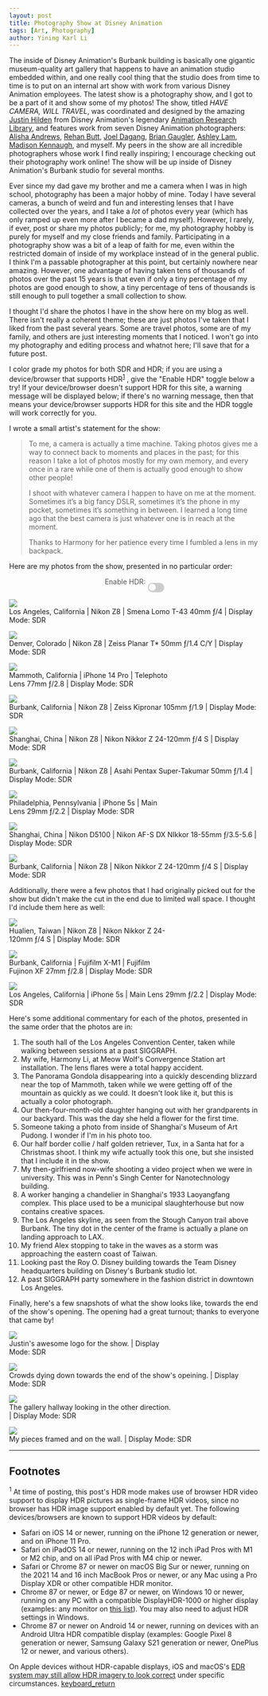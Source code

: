 ```yaml
---
layout: post
title: Photography Show at Disney Animation
tags: [Art, Photography]
author: Yining Karl Li
---
```


<div markdown="0">

<style type="text/css" rel="stylesheet">
/* The switch - the box around the slider */
.switch {
  position: relative;
  display: inline-block;
  width: 33px;
  height: 18.7px;
}

/* Hide default HTML checkbox */
.switch input {
  opacity: 0;
  width: 0;
  height: 0;
}

/* The slider */
.slider {
  position: absolute;
  cursor: pointer;
  top: 0;
  left: 0;
  right: 0;
  bottom: 0;
  background-color: #ccc;
  -webkit-transition: .4s;
  transition: .4s;
}

.slider:before {
  position: absolute;
  content: "";
  height: 14.3px;
  width: 14.3px;
  left: 2.2px;
  bottom: 2.2px;
  background-color: white;
  -webkit-transition: .4s;
  transition: .4s;
}

input:checked + .slider {
  background-color: #43b556;
}

input:focus + .slider {
  box-shadow: 0 0 1px #43b556;
}

input:checked + .slider:before {
  -webkit-transform: translateX(14.3px);
  -ms-transform: translateX(14.3px);
  transform: translateX(14.3px);
}

/* Rounded sliders */
.slider.round {
  border-radius:18.7px;
}

.slider.round:before {
  border-radius: 50%;
}

.hdr-unsupported-warning {
    color: #555555;
    padding-left: 15px;
    padding-right: 15px;
    text-align: center;
    display: block;
    width: 65%;
    margin: 5px auto;
}

.hdr-switch {
    color: #555555;
    padding-left: 15px;
    padding-right: 15px;
    text-align: center;
    display: block;
    margin: 5px auto;
}

</style>


<script type="text/javascript" src="/includes/js/jquery.min.js"></script>
<script type="text/javascript">
    function toggleHDR()
    {
        if ($('.hdr_toggle').is(":checked")) {  
            $(".hdr").show();
            $(".sdr").hide();
        } else {
            $(".hdr").hide();
            $(".sdr").show();
        }
    }

    function checkHDR()
    {
        if (window.matchMedia("(dynamic-range: high)").matches) {
            $(".hdr-unsupported-warning").hide();
        } else {
            $(".hdr-unsupported-warning").show();
        }
    }

    setInterval(function() {
        checkHDR();
    }, 2000);

    $(document).ready(function() {
        checkHDR();
    });
</script>

</div>
<div markdown="1">

The inside of Disney Animation's Burbank building is basically one gigantic museum-quality art gallery that happens to have an animation studio embedded within, and one really cool thing that the studio does from time to time is to put on an internal art show with work from various Disney Animation employees.
The latest show is a photography show, and I got to be a part of it and show some of my photos!
The show, titled _HAVE CAMERA, WILL TRAVEL_, was coordinated and designed by the amazing [Justin Hilden](https://www.justinhilden.com/) from Disney Animation's legendary [Animation Research Library](https://disneyanimation.com/team/arl-ink-paint/), and features work from seven Disney Animation photographers: [Alisha Andrews](https://www.instagram.com/lish_eye_photography/), [Rehan Butt](https://rehanbutt.com/photography), [Joel Dagang](https://www.instagram.com/joel.dagang/), [Brian Gaugler](https://www.instagram.com/photaugler), [Ashley Lam](https://www.ashleylam.com), [Madison Kennaugh](https://www.linkedin.com/in/madison-kennaugh), and myself.
My peers in the show are all incredible photographers whose work I find really inspiring; I encourage checking out their photography work online!
The show will be up inside of Disney Animation's Burbank studio for several months.

Ever since my dad gave my brother and me a camera when I was in high school, photography has been a major hobby of mine.
Today I have several cameras, a bunch of weird and fun and interesting lenses that I have collected over the years, and I take a _lot_ of photos every year (which has only ramped up even more after I became a dad myself).
However, I rarely, if ever, post or share my photos publicly; for me, my photography hobby is purely for myself and my close friends and family.
Participating in a photography show was a bit of a leap of faith for me, even within the restricted domain of inside of my workplace instead of in the general public.
I think I'm a passable photographer at this point, but certainly nowhere near amazing.
However, one advantage of having taken tens of thousands of photos over the past 15 years is that even if only a tiny percentage of my photos are good enough to show, a tiny percentage of tens of thousands is still enough to pull together a small collection to show.

I thought I'd share the photos I have in the show here on my blog as well.
There isn't really a coherent theme; these are just photos I've taken that I liked from the past several years.
Some are travel photos, some are of my family, and others are just interesting moments that I noticed.
I won't go into my photography and editing process and whatnot here; I'll save that for a future post.

I color grade my photos for both SDR and HDR; if you are using a device/browser that supports HDR<sup id="2025-05-11-photoshow-footnote-1-backlink">[1](#2025-05-11-photoshow-footnote-1)</sup> , give the "Enable HDR" toggle below a try!
If your device/browser doesn't support HDR for this site, a warning message will be displayed below; if there's no warning message, then that means your device/browser supports HDR for this site and the HDR toggle will work correctly for you.

I wrote a small artist's statement for the show:

> To me, a camera is actually a time machine. Taking photos gives me a way to connect back to moments and places in the past; for this reason I take a lot of photos mostly for my own memory, and every once in a rare while one of them is actually good enough to show other people!
>
> I shoot with whatever camera I happen to have on me at the moment. Sometimes it’s a big fancy DSLR, sometimes it’s the phone in my pocket, sometimes it’s something in between. I learned a long time ago that the best camera is just whatever one is in reach at the moment. 
>
> Thanks to Harmony for her patience every time I fumbled a lens in my backpack.

Here are my photos from the show, presented in no particular order:

<div class="hdr-unsupported-warning" style="display: none">
    <p>
    Warning: Your device/display/browser are not reporting HDR support for this website. Enabling HDR below may produce unexpected results; sticking with SDR (HDR not enabled) is recommended for your current device/display/browser.
    </p>
</div>

<p>
<div class='hdr-switch'>
    Enable HDR: <label class="switch">
    <input type="checkbox" class="hdr_toggle" name="hdr_toggle" value="1" onchange="toggleHDR()">
    <span class="slider round"></span> 
    </label>
</div>
</p>

<p>
<div class="sdr">
    <a href="{{site.url}}/content/images/2025/May/wdas-photoshow/wdas-photoshow-02.jpg"><img src="{{site.url}}/content/images/2025/May/wdas-photoshow/wdas-photoshow-02.jpg" /></a>
    <div class="figcaption">
        <span>
            Los Angeles, California | Nikon Z8 | Smena Lomo T-43 40mm ƒ/4 | Display Mode: SDR
        </span>
    </div>
</div>
<div class="hdr" style="display: none">
    <video autoplay muted loop playsinline>
        <source src="{{site.url}}/content/images/2025/May/wdas-photoshow/wdas-photoshow-02.mp4" type="video/mp4">
    </video>
    <div class="figcaption">
        <span>
            Los Angeles, California | Nikon Z8 | Smena Lomo T-43 40mm ƒ/4 | Display Mode: HDR
        </span>
    </div>
</div>
</p>

<p>
<div class="sdr">
    <a href="{{site.url}}/content/images/2025/May/wdas-photoshow/wdas-photoshow-01.jpg"><img src="{{site.url}}/content/images/2025/May/wdas-photoshow/wdas-photoshow-01.jpg" /></a>
    <div class="figcaption">
        <span>
            Denver, Colorado | Nikon Z8 | Zeiss Planar T* 50mm ƒ/1.4 C/Y | Display Mode: SDR
        </span>
    </div>
</div>
<div class="hdr" style="display: none">
    <video autoplay muted loop playsinline>
        <source src="{{site.url}}/content/images/2025/May/wdas-photoshow/wdas-photoshow-01.mp4" type="video/mp4">
    </video>
    <div class="figcaption">
        <span>
            Denver, Colorado | Nikon Z8 | Zeiss Planar T* 50mm ƒ/1.4 C/Y | Display Mode: HDR
        </span>
    </div>
</div>
</p>

<p>
<div class="sdr">
    <a href="{{site.url}}/content/images/2025/May/wdas-photoshow/wdas-photoshow-03.jpg"><img src="{{site.url}}/content/images/2025/May/wdas-photoshow/wdas-photoshow-03.jpg" style="max-width: 66%" /></a>
    <div class="figcaption" style="max-width: 66%">
        <span>
            Mammoth, California | iPhone 14 Pro | Telephoto Lens 77mm ƒ/2.8 | Display Mode: SDR
        </span>
    </div>
</div>
<div class="hdr" style="display: none">
    <video autoplay muted loop playsinline  style="max-width: 66%" >
        <source src="{{site.url}}/content/images/2025/May/wdas-photoshow/wdas-photoshow-03.mp4" type="video/mp4">
    </video>
    <div class="figcaption" style="max-width: 66%">
        <span>
            Mammoth, California | iPhone 14 Pro | Telephoto Lens 77mm ƒ/2.8 | Display Mode: HDR
        </span>
    </div>
</div>
</p>

<p>
<div class="sdr">
    <a href="{{site.url}}/content/images/2025/May/wdas-photoshow/wdas-photoshow-04.jpg"><img src="{{site.url}}/content/images/2025/May/wdas-photoshow/wdas-photoshow-04.jpg"/></a>
    <div class="figcaption">
        <span>
            Burbank, California | Nikon Z8 | Zeiss Kipronar 105mm ƒ/1.9 | Display Mode: SDR
        </span>
    </div>
</div>
<div class="hdr" style="display: none">
    <video autoplay muted loop playsinline>
        <source src="{{site.url}}/content/images/2025/May/wdas-photoshow/wdas-photoshow-04.mp4" type="video/mp4">
    </video>
    <div class="figcaption">
        <span>
            Burbank, California | Nikon Z8 | Zeiss Kipronar 105mm ƒ/1.9 | Display Mode: HDR
        </span>
    </div>
</div>
</p>

<p>
<div class="sdr">
    <a href="{{site.url}}/content/images/2025/May/wdas-photoshow/wdas-photoshow-05.jpg"><img src="{{site.url}}/content/images/2025/May/wdas-photoshow/wdas-photoshow-05.jpg"/></a>
    <div class="figcaption">
        <span>
            Shanghai, China | Nikon Z8 | Nikon Nikkor Z 24-120mm ƒ/4 S | Display Mode: SDR
        </span>
    </div>
</div>
<div class="hdr" style="display: none">
    <video autoplay muted loop playsinline>
        <source src="{{site.url}}/content/images/2025/May/wdas-photoshow/wdas-photoshow-05.mp4" type="video/mp4">
    </video>
    <div class="figcaption">
        <span>
            Shanghai, China | Nikon Z8 | Nikon Nikkor Z 24-120mm ƒ/4 S | Display Mode: HDR
        </span>
    </div>
</div>
</p>

<p>
<div class="sdr">
    <a href="{{site.url}}/content/images/2025/May/wdas-photoshow/wdas-photoshow-07.jpg"><img src="{{site.url}}/content/images/2025/May/wdas-photoshow/wdas-photoshow-07.jpg"/></a>
    <div class="figcaption">
        <span>
            Burbank, California | Nikon Z8 | Asahi Pentax Super-Takumar 50mm ƒ/1.4 | Display Mode: SDR
        </span>
    </div>
</div>
<div class="hdr" style="display: none">
    <video autoplay muted loop playsinline>
        <source src="{{site.url}}/content/images/2025/May/wdas-photoshow/wdas-photoshow-07.mp4" type="video/mp4">
    </video>
    <div class="figcaption">
        <span>
            Burbank, California | Nikon Z8 | Asahi Pentax Super-Takumar 50mm ƒ/1.4 | Display Mode: HDR
        </span>
    </div>
</div>
</p>

<p>
<div class="sdr">
    <a href="{{site.url}}/content/images/2025/May/wdas-photoshow/wdas-photoshow-08.jpg"><img src="{{site.url}}/content/images/2025/May/wdas-photoshow/wdas-photoshow-08.jpg" style="max-width: 66%" /></a>
    <div class="figcaption" style="max-width: 66%">
        <span>
            Philadelphia, Pennsylvania | iPhone 5s | Main Lens 29mm ƒ/2.2 | Display Mode: SDR
        </span>
    </div>
</div>
<div class="hdr" style="display: none">
    <video autoplay muted loop playsinline  style="max-width: 66%" >
        <source src="{{site.url}}/content/images/2025/May/wdas-photoshow/wdas-photoshow-08.mp4" type="video/mp4">
    </video>
    <div class="figcaption" style="max-width: 66%">
        <span>
            Philadelphia, Pennsylvania | iPhone 5s | Main Lens 29mm ƒ/2.2 | Display Mode: HDR
        </span>
    </div>
</div>
</p>

<p>
<div class="sdr">
    <a href="{{site.url}}/content/images/2025/May/wdas-photoshow/wdas-photoshow-06.jpg"><img src="{{site.url}}/content/images/2025/May/wdas-photoshow/wdas-photoshow-06.jpg"/></a>
    <div class="figcaption">
        <span>
            Shanghai, China | Nikon D5100 | Nikon AF-S DX NIkkor 18-55mm ƒ/3.5-5.6 | Display Mode: SDR
        </span>
    </div>
</div>
<div class="hdr" style="display: none">
    <video autoplay muted loop playsinline>
        <source src="{{site.url}}/content/images/2025/May/wdas-photoshow/wdas-photoshow-06.mp4" type="video/mp4">
    </video>
    <div class="figcaption">
        <span>
            Shanghai, China | Nikon D5100 | Nikon AF-S DX NIkkor 18-55mm ƒ/3.5-5.6 | Display Mode: HDR
        </span>
    </div>
</div>
</p>

<p>
<div class="sdr">
    <a href="{{site.url}}/content/images/2025/May/wdas-photoshow/wdas-photoshow-09.jpg"><img src="{{site.url}}/content/images/2025/May/wdas-photoshow/wdas-photoshow-09.jpg"/></a>
    <div class="figcaption">
        <span>
            Burbank, California | Nikon Z8 | Nikon Nikkor Z 24-120mm ƒ/4 S | Display Mode: SDR
        </span>
    </div>
</div>
<div class="hdr" style="display: none">
    <video autoplay muted loop playsinline>
        <source src="{{site.url}}/content/images/2025/May/wdas-photoshow/wdas-photoshow-09.mp4" type="video/mp4">
    </video>
    <div class="figcaption">
        <span>
            Burbank, California | Nikon Z8 | Nikon Nikkor Z 24-120mm ƒ/4 S | Display Mode: HDR
        </span>
    </div>
</div>
</p>

Additionally, there were a few photos that I had originally picked out for the show but didn't make the cut in the end due to limited wall space.
I thought I'd include them here as well:

<p>
<div class="sdr">
    <a href="{{site.url}}/content/images/2025/May/wdas-photoshow/wdas-photoshow-11.jpg"><img src="{{site.url}}/content/images/2025/May/wdas-photoshow/wdas-photoshow-11.jpg" style="max-width: 66%" /></a>
    <div class="figcaption" style="max-width: 66%">
        <span>
            Hualien, Taiwan | Nikon Z8 | Nikon Nikkor Z 24-120mm ƒ/4 S | Display Mode: SDR
        </span>
    </div>
</div>
<div class="hdr" style="display: none">
    <video autoplay muted loop playsinline  style="max-width: 66%" >
        <source src="{{site.url}}/content/images/2025/May/wdas-photoshow/wdas-photoshow-11.mp4" type="video/mp4">
    </video>
    <div class="figcaption" style="max-width: 66%">
        <span>
            Hualien, Taiwan | Nikon Z8 | Nikon Nikkor Z 24-120mm ƒ/4 S | Display Mode: HDR
        </span>
    </div>
</div>
</p>

<p>
<div class="sdr">
    <a href="{{site.url}}/content/images/2025/May/wdas-photoshow/wdas-photoshow-12.jpg"><img src="{{site.url}}/content/images/2025/May/wdas-photoshow/wdas-photoshow-12.jpg" style="max-width: 66%" /></a>
    <div class="figcaption" style="max-width: 66%">
        <span>
            Burbank, California | Fujifilm X-M1 | Fujifilm Fujinon XF 27mm ƒ/2.8 | Display Mode: SDR
        </span>
    </div>
</div>
<div class="hdr" style="display: none">
    <video autoplay muted loop playsinline  style="max-width: 66%" >
        <source src="{{site.url}}/content/images/2025/May/wdas-photoshow/wdas-photoshow-12.mp4" type="video/mp4">
    </video>
    <div class="figcaption" style="max-width: 66%">
        <span>
            Burbank, California | Fujifilm X-M1 | Fujifilm Fujinon XF 27mm ƒ/2.8 | Display Mode: HDR
        </span>
    </div>
</div>
</p>

<p>
<div class="sdr">
    <a href="{{site.url}}/content/images/2025/May/wdas-photoshow/wdas-photoshow-10.jpg"><img src="{{site.url}}/content/images/2025/May/wdas-photoshow/wdas-photoshow-10.jpg" /></a>
    <div class="figcaption" >
        <span>
            Los Angeles, California | iPhone 5s | Main Lens 29mm ƒ/2.2 | Display Mode: SDR
        </span>
    </div>
</div>
<div class="hdr" style="display: none">
    <video autoplay muted loop playsinline>
        <source src="{{site.url}}/content/images/2025/May/wdas-photoshow/wdas-photoshow-10.mp4" type="video/mp4">
    </video>
    <div class="figcaption">
        <span>
            Los Angeles, California | iPhone 5s | Main Lens 29mm ƒ/2.2 | Display Mode: HDR
        </span>
    </div>
</div>
</p>

Here's some additional commentary for each of the photos, presented in the same order that the photos are in:

1. The south hall of the Los Angeles Convention Center, taken while walking between sessions at a past SIGGRAPH.
2. My wife, Harmony Li, at Meow Wolf's Convergence Station art installation. The lens flares were a total happy accident.
3. The Panorama Gondola disappearing into a quickly descending blizzard near the top of Mammoth, taken while we were getting off of the mountain as quickly as we could. It doesn't look like it, but this is actually a color photograph.
4. Our then-four-month-old daughter hanging out with her grandparents in our backyard. This was the day she held a flower for the first time.
5. Someone taking a photo from inside of Shanghai's Museum of Art Pudong. I wonder if I'm in his photo too.
6. Our half border collie / half golden retriever, Tux, in a Santa hat for a Christmas shoot. I think my wife actually took this one, but she insisted that I include it in the show.
7. My then-girlfriend now-wife shooting a video project when we were in university. This was in Penn's Singh Center for Nanotechnology building.
8. A worker hanging a chandelier in Shanghai's 1933 Laoyangfang complex. This place used to be a municipal slaughterhouse but now contains creative spaces.
9. The Los Angeles skyline, as seen from the Stough Canyon trail above Burbank. The tiny dot in the center of the frame is actually a plane on landing approach to LAX.
10. My friend Alex stopping to take in the waves as a storm was approaching the eastern coast of Taiwan.
11. Looking past the Roy O. Disney building towards the Team Disney headquarters building on Disney's Burbank studio lot.
12. A past SIGGRAPH party somewhere in the fashion district in downtown Los Angeles.

Finally, here's a few snapshots of what the show looks like, towards the end of the show's opening.
The opening had a great turnout; thanks to everyone that came by!


<p>
<div class="sdr">
    <a href="{{site.url}}/content/images/2025/May/wdas-photoshow/show-opening-02.jpg"><img src="{{site.url}}/content/images/2025/May/wdas-photoshow/show-opening-02.jpg" style="max-width: 66%" /></a>
    <div class="figcaption" style="max-width: 66%">
        <span>
            Justin's awesome logo for the show. | Display Mode: SDR
        </span>
    </div>
</div>
<div class="hdr" style="display: none">
    <video autoplay muted loop playsinline  style="max-width: 66%" >
        <source src="{{site.url}}/content/images/2025/May/wdas-photoshow/show-opening-02.mp4" type="video/mp4">
    </video>
    <div class="figcaption" style="max-width: 66%">
        <span>
            Justin's awesome logo for the show. | Display Mode: HDR
        </span>
    </div>
</div>
</p>

<p>
<div class="sdr">
    <a href="{{site.url}}/content/images/2025/May/wdas-photoshow/show-opening-03.jpg"><img src="{{site.url}}/content/images/2025/May/wdas-photoshow/show-opening-03.jpg"/></a>
    <div class="figcaption">
        <span>
            Crowds dying down towards the end of the show's opeining. | Display Mode: SDR
        </span>
    </div>
</div>
<div class="hdr" style="display: none">
    <video autoplay muted loop playsinline>
        <source src="{{site.url}}/content/images/2025/May/wdas-photoshow/show-opening-03.mp4" type="video/mp4">
    </video>
    <div class="figcaption">
        <span>
            Crowds dying down towards the end of the show's opeining. | Display Mode: HDR
        </span>
    </div>
</div>
</p>

<p>
<div class="sdr">
    <a href="{{site.url}}/content/images/2025/May/wdas-photoshow/show-opening-01.jpg"><img src="{{site.url}}/content/images/2025/May/wdas-photoshow/show-opening-01.jpg" style="max-width: 66%" /></a>
    <div class="figcaption" style="max-width: 66%">
        <span>
            The gallery hallway looking in the other direction. | Display Mode: SDR
        </span>
    </div>
</div>
<div class="hdr" style="display: none">
    <video autoplay muted loop playsinline  style="max-width: 66%" >
        <source src="{{site.url}}/content/images/2025/May/wdas-photoshow/show-opening-01.mp4" type="video/mp4">
    </video>
    <div class="figcaption" style="max-width: 66%">
        <span>
            The gallery hallway looking in the other direction. | Display Mode: HDR
        </span>
    </div>
</div>
</p>


<p>
<div class="sdr">
    <a href="{{site.url}}/content/images/2025/May/wdas-photoshow/show-opening-04.jpg"><img src="{{site.url}}/content/images/2025/May/wdas-photoshow/show-opening-04.jpg"/></a>
    <div class="figcaption">
        <span>
            My pieces framed and on the wall. | Display Mode: SDR
        </span>
    </div>
</div>
<div class="hdr" style="display: none">
    <video autoplay muted loop playsinline>
        <source src="{{site.url}}/content/images/2025/May/wdas-photoshow/show-opening-04.mp4" type="video/mp4">
    </video>
    <div class="figcaption">
        <span>
            My pieces framed and on the wall. | Display Mode: HDR
        </span>
    </div>
</div>
</p>


---

## Footnotes

<sup id="2025-05-11-photoshow-footnote-1">1</sup> At time of posting, this post's HDR mode makes use of browser HDR video support to display HDR pictures as single-frame HDR videos, since no browser has HDR image support enabled by default yet. The following devices/browsers are known to support HDR videos by default:

* Safari on iOS 14 or newer, running on the iPhone 12 generation or newer, and on iPhone 11 Pro.
* Safari on iPadOS 14 or newer, running on the 12 inch iPad Pros with M1 or M2 chip, and on all iPad Pros with M4 chip or newer.
* Safari or Chrome 87 or newer on macOS Big Sur or newer, running on the 2021 14 and 16 inch MacBook Pros or newer, or any Mac using a Pro Display XDR or other compatible HDR monitor.
* Chrome 87 or newer, or Edge 87 or newer, on Windows 10 or newer, running on any PC with a compatible DisplayHDR-1000 or higher display (examples: any monitor on [this list](https://www.displayninja.com/hdr-monitor-list/)). You may also need to adjust HDR settings in Windows.
* Chrome 87 or newer on Android 14 or newer, running on devices with an Android Ultra HDR compatible display (examples: Google Pixel 8 generation or newer, Samsung Galaxy S21 generation or newer, OnePlus 12 or newer, and various others).

On Apple devices without HDR-capable displays, iOS and macOS's [EDR system may still allow HDR imagery to look correct](https://prolost.com/blog/edr) under specific circumstances.
<a href="#2025-05-11-photoshow-footnote-1-backlink"><span class="material-symbols-outlined">keyboard_return</span></a>
